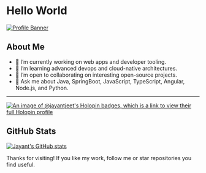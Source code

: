 # Hello World

[![Profile Banner](https://github.com/user-attachments/assets/39cbf14a-8cef-4e68-b702-5dcc297271dd)](https://www.halfbloodcoder.com/)

## About Me

- 🔭 I’m currently working on web apps and developer tooling.
- 🌱 I’m learning advanced devops and cloud-native architectures.
- 👯 I’m open to collaborating on interesting open-source projects.
- 💬 Ask me about Java, SpringBoot, JavaScript, TypeScript, Angular, Node.js, and Python.

---

[![An image of @jayantjeet's Holopin badges, which is a link to view their full Holopin profile](https://holopin.me/jayantjeet)](https://holopin.io/@jayantjeet)

## GitHub Stats

[![Jayant's GitHub stats](https://github-readme-stats.vercel.app/api?username=Jayant-Jeet&show_icons=true&theme=default)](https://github.com/Jayant-Jeet)

Thanks for visiting! If you like my work, follow me or star repositories you find useful.
